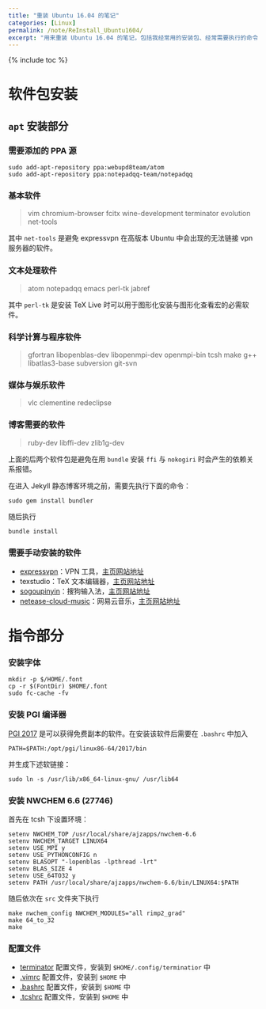 ```yaml
---
title: "重装 Ubuntu 16.04 的笔记"
categories: [Linux]
permalink: /note/ReInstall_Ubuntu1604/
excerpt: "用来重装 Ubuntu 16.04 的笔记，包括我经常用的安装包、经常需要执行的命令、以及需要进行手动操作的事项。"
---
```


{% include toc %}

# 软件包安装

## `apt` 安装部分

### 需要添加的 PPA 源

```
sudo add-apt-repository ppa:webupd8team/atom
sudo add-apt-repository ppa:notepadqq-team/notepadqq
```

### 基本软件

> vim chromium-browser fcitx wine-development terminator evolution net-tools

其中 `net-tools` 是避免 expressvpn 在高版本 Ubuntu 中会出现的无法链接 vpn 服务器的软件。

### 文本处理软件

> atom notepadqq emacs perl-tk jabref

其中 `perl-tk` 是安装 TeX Live 时可以用于图形化安装与图形化查看宏的必需软件。

### 科学计算与程序软件

> gfortran libopenblas-dev libopenmpi-dev openmpi-bin tcsh make g++ libatlas3-base subversion git-svn

### 媒体与娱乐软件

> vlc clementine redeclipse

### 博客需要的软件

> ruby-dev libffi-dev zlib1g-dev

上面的后两个软件包是避免在用 `bundle` 安装 `ffi` 与 `nokogiri` 时会产生的依赖关系报错。

在进入 Jekyll 静态博客环境之前，需要先执行下面的命令：
```
sudo gem install bundler
```
随后执行
```
bundle install
```

### 需要手动安装的软件

* [expressvpn](https://download.expressvpn.xyz/clients/linux/expressvpn_1.2.0_amd64.deb)：VPN 工具，[主页网站地址](https://www.expressvpn.com)
* texstudio：TeX 文本编辑器，[主页网站地址](http://texstudio.sourceforge.net/)
* [sogoupinyin](http://cdn2.ime.sogou.com/dl/index/1491565850/sogoupinyin_2.1.0.0086_amd64.deb)：搜狗输入法，[主页网站地址](http://pinyin.sogou.com/linux/?r=pinyin)
* [netease-cloud-music](http://s1.music.126.net/download/pc/netease-cloud-music_1.0.0-2_amd64_ubuntu16.04.deb)：网易云音乐，[主页网站地址](http://music.163.com/#/download)

# 指令部分

### 安装字体

```
mkdir -p $/HOME/.font
cp -r $(FontDir) $HOME/.font
sudo fc-cache -fv
```

### 安装 PGI 编译器

[PGI 2017](http://www.pgroup.com/support/download_community.php?file=pgi-community-linux-x64) 是可以获得免费副本的软件。在安装该软件后需要在 `.bashrc` 中加入
```
PATH=$PATH:/opt/pgi/linux86-64/2017/bin
```
并生成下述软链接：
```
sudo ln -s /usr/lib/x86_64-linux-gnu/ /usr/lib64
```

<!--### 安装 Gaussian 09

需要在 `.bashrc` 中加入下述语句：
```
## gaussian 09 C01 Source start
export g09root=$(your destination of g09root)
export GAUSS_EXEDIR=$g09root/g09
export GAUSS_SCRDIR=$HOME/Tmp/g09chk
export LD_LIBRARY_PATH=$LD_LIBRARY_PATH:$g09root/g09
export PATH=$g09root/g09:$PATH
source $g09root/g09/bsd/g09.profile
export PATH=$g09root/g09-Mod:$PATH
## gaussian 09 C01 Source end

```
并执行
```
mkdir -p $HOME/Tmp/g09chk
ln -s /usr/lib/atlas-base/libatlas.so.3 $g09root/g09/libatlas-corei764sse3.a
ln -s /usr/lib/atlas-base/libf77blas.so.3 $g09root/g09/libf77blas-corei764sse3.a
```
-->

### 安装 NWCHEM 6.6 (27746)

首先在 tcsh 下设置环境：
```
setenv NWCHEM_TOP /usr/local/share/ajzapps/nwchem-6.6
setenv NWCHEM_TARGET LINUX64
setenv USE_MPI y
setenv USE_PYTHONCONFIG n
setenv BLASOPT "-lopenblas -lpthread -lrt"
setenv BLAS_SIZE 4
setenv USE_64TO32 y
setenv PATH /usr/local/share/ajzapps/nwchem-6.6/bin/LINUX64:$PATH
```
随后依次在 `src` 文件夹下执行
```
make nwchem_config NWCHEM_MODULES="all rimp2_grad"
make 64_to_32
make
```

### 配置文件

* [terminator](/assets/files/2017-10-06-Reinstall_Ubuntu1604/config) 配置文件，安装到 `$HOME/.config/terminatior` 中
* [.vimrc](/assets/files/2017-10-06-Reinstall_Ubuntu1604/vimrc) 配置文件，安装到 `$HOME` 中
* [.bashrc](/assets/files/2017-10-06-Reinstall_Ubuntu1604/vimrc) 配置文件，安装到 `$HOME` 中
* [.tcshrc](/assets/files/2017-10-06-Reinstall_Ubuntu1604/vimrc) 配置文件，安装到 `$HOME` 中
